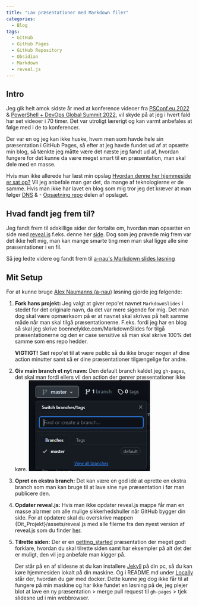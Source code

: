 ```yaml
---
title: "Lav præsentationer med Markdown filer"
categories:
  - Blog
tags:
  - GitHub
  - GitHub Pages
  - GitHub Repository
  - Obsidian
  - Markdown
  - reveal.js
---
```


## Intro
Jeg gik helt amok sidste år med at konference videoer fra [PSConf.eu 2022](https://www.youtube.com/watch?v=B4CiA9-ptIs&list=PLDCEho7foSopV1zizsSn8s4PR5g6IvPlE) & [PowerShell + DevOps Global Summit 2022](https://www.youtube.com/watch?v=MHy6iS2a6E0&list=PLfeA8kIs7Cocj9vy9XxXvjCkLhsoCELgr), vil skyde på at jeg i hvert fald har set videoer i 70 timer. Det var utroligt lærerigt og kan varmt anbefales at følge med i de to konferencer.

Der var en og jeg kan ikke huske, hvem men som havde hele sin præsentation i GitHub Pages, så efter at jeg havde fundet ud af at opsætte min blog, så tænkte jeg måtte være det næste jeg fandt ud af, hvordan fungere for det kunne da være meget smart til en præsentation, man skal dele med en masse.

Hvis man ikke allerede har læst min opslag [Hvordan denne her hjemmeside er sat op?](https://boennelykke.com/blog/Hvordan-denne-her-hjemmeside-er-sat-op/) Vil jeg anbefale man gør det, da mange af teknologierne er de samme. Hvis man ikke har lavet en blog som mig tror jeg det kræver at man følger [DNS](https://boennelykke.com/blog/Hvordan-denne-her-hjemmeside-er-sat-op/#1-dns) & - [Opsætning repo](https://boennelykke.com/blog/Hvordan-denne-her-hjemmeside-er-sat-op/#2-ops%C3%A6tning-repo) delen af opslaget.

## Hvad fandt jeg frem til?
Jeg fandt frem til adskillige sider der fortalte om, hvordan man opsætter en side med [reveal.js](https://revealjs.com) f.eks. denne her [side](https://dbafromthecold.com/2021/02/21/creating-presentations-with-reveal-and-github-pages/). Dog som jeg prøvede mig frem var det ikke helt mig, man kan mange smarte ting men man skal ligge alle sine præsentationer i en fil.

Så jeg ledte videre og fandt frem til [a-nau's Markdown slides løsning](https://github.com/a-nau/markdownslides)

## Mit Setup
For at kunne bruge [Alex Naumanns (a-nau)](https://github.com/a-nau) løsning gjorde jeg følgende:
1. **Fork hans projekt:** Jeg valgt at giver repo'et navnet `MarkdownSlides` i stedet for det originale navn, da det var mere sigende for mig. Det man dog skal være opmærksom på er at navnet skal skrives på helt samme måde når man skal tilgå præsentationerne. F.eks. fordi jeg har en blog så skal jeg skrive boennelykke.com/MarkdownSlides for tilgå præsentationerne og den er case sensitive så man skal skrive 100% det samme som ens repo hedder.
   
   **VIGTIGT!** Sæt repo'et til at være public så du ikke bruger nogen af dine action minutter samt så er dine præsentationer tilgængelige for andre.
2. **Giv main branch et nyt navn:** Den default branch kaldet jeg `gh-pages`, det skal man fordi ellers vil den action der genrer præsentationer ikke køre.
   ![View all branches](/assets/images/2023-06-30/View_All_Branches.png)
3. **Opret en ekstra branch:** Det kan være en god idé at oprette en ekstra branch som man kan bruge til at lave sine nye præsentation i før man publicere den.
4. **Opdater reveal.js:** Hvis man ikke opdater reveal.js mappe får man en masse alarmer om alle mulige sikkerhedshuller når GitHub bygger din side. For at opdatere skal du overskrive mappen {Dit_Projekt}/assets/reveal.js med alle filerne fra den nyest version af reveal.js som du finder [her](https://github.com/hakimel/reveal.js/tree/56772afa32d481685157bc355422cb793f5a07ce).
5. **Tilrette siden:** Der er en [getting_started](https://a-nau.github.io/markdownslides/getting_started#/00_Overview) præsentation der meget godt forklare, hvordan du skal tilrette siden samt har eksempler på alt det der er muligt, den vil jeg anbefale man kigger på.
   
   Der står på en af slidesne at du kan installere [Jekyll](https://jekyllrb.com/docs/installation/) på din pc, så du kan køre hjemmesiden lokalt på din maskine. Og i README.md under [Locally](https://github.com/Mark5900/MarkdownSlides/tree/gh-pages#locally) står der, hvordan du gør med docker. Dette kunne jeg dog ikke får til at fungere på min maskine og har ikke fundet en løsning på de, jeg plejer blot at lave en ny præsentation > merge pull request til `gh-pages` > tjek slidesne ud i min webbrowser.

